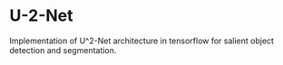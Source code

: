 # U-2-Net
Implementation of U^2-Net architecture in tensorflow for salient object detection and segmentation.
